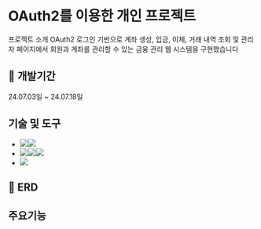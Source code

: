 # OAuth2를 이용한 개인 프로젝트
프로젝트 소개
OAuth2 로그인 기반으로 계좌 생성, 입금, 이체, 거래 내역 조회 및 관리자 페이지에서 회원과 계좌를 관리할 수 있는 금융 관리 웹 시스템을 구현했습니다

## 📆 개발기간
24.07.03일 ~ 24.07.18일

## 기술 및 도구

- <img src="https://img.shields.io/badge/React-61DAFB?style=for-the-badge&logo=React&logoColor=black"><img src="https://img.shields.io/badge/Css-1572B6?style=for-the-badge&logo=Css&logoColor=white">
- <img src="https://img.shields.io/badge/Spring-6DB33F?style=for-the-badge&logo=Spring&logoColor=green"><img src="https://img.shields.io/badge/Springsecurity-6DB33F?style=for-the-badge&logo=Spring-security&logoColor=yellow"><img src="https://img.shields.io/badge/Spring Boot-6DB33F?style=for-the-badge&logo=Spring Boot&logoColor=black">
- <img src="https://img.shields.io/badge/Mysql-4479A1?style=for-the-badge&logo=Mysql&logoColor=black">



## 📁 ERD


## 주요기능




